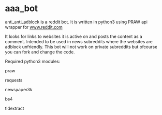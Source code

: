 # aaa_bot
anti_anti_adblock is a reddit bot. It is written in python3 using PRAW api wrapper for www.reddit.com

It looks for links to websites it is active on and posts the content as a comment. Intended to be used in news subreddits where the websites are adblock unfriendly. This bot will not work on private subreddits but ofcourse you can fork and change the code.

Required python3 modules:

praw

requests

newspaper3k

bs4

tldextract
